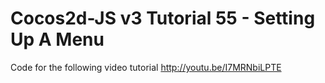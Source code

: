 Cocos2d-JS v3 Tutorial 55 - Setting Up A Menu
=============================================

Code for the following video tutorial http://youtu.be/I7MRNbiLPTE
